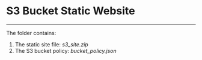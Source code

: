 # S3 Bucket Static Website


---

The folder contains:

1. The static site file: *s3_site.zip*
2. The S3 bucket policy: *bucket_policy.json*
